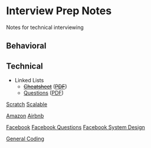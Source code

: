 # Interview Prep Notes

Notes for technical interviewing

## Behavioral

## Technical
- Linked Lists
  - ~~[Cheatsheet](technical/linked-lists/cheatsheet.html)~~ (~~[PDF](technical/linked-lists/cheatsheet.pdf)~~)
  - [Questions](technical/linked-lists/questions.html) ([PDF](technical/linked-lists/questions.pdf))

[Scratch](scratch.html)
[Scalable](scalable-systems/notes.html)

[Amazon](companies/amazon/amazon.html)
[Airbnb](companies/airbnb/airbnb.html)

[Facebook](companies/facebook/facebook.html)
[Facebook Questions](companies/facebook/questions.html)
[Facebook System Design](companies/facebook/system.html)

[General Coding](general.html)
